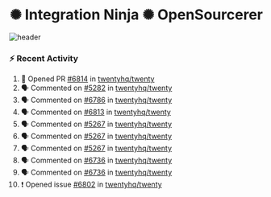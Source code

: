  
<h1 align="center">✺ Integration Ninja ✺ OpenSourcerer</h1>

![header](https://github.com/Nabhag8848/Nabhag8848/assets/65061890/3ecbdaa2-ea2a-4413-a40a-87945f5fb05a)

### :zap: Recent Activity

<!--START_SECTION:activity-->
1. 💪 Opened PR [#6814](https://github.com/twentyhq/twenty/pull/6814) in [twentyhq/twenty](https://github.com/twentyhq/twenty)
2. 🗣 Commented on [#5282](https://github.com/twentyhq/twenty/issues/5282#issuecomment-2322852148) in [twentyhq/twenty](https://github.com/twentyhq/twenty)
3. 🗣 Commented on [#6786](https://github.com/twentyhq/twenty/issues/6786#issuecomment-2322830215) in [twentyhq/twenty](https://github.com/twentyhq/twenty)
4. 🗣 Commented on [#6813](https://github.com/twentyhq/twenty/issues/6813#issuecomment-2322344294) in [twentyhq/twenty](https://github.com/twentyhq/twenty)
5. 🗣 Commented on [#5267](https://github.com/twentyhq/twenty/issues/5267#issuecomment-2321141719) in [twentyhq/twenty](https://github.com/twentyhq/twenty)
6. 🗣 Commented on [#5267](https://github.com/twentyhq/twenty/issues/5267#issuecomment-2320931800) in [twentyhq/twenty](https://github.com/twentyhq/twenty)
7. 🗣 Commented on [#5267](https://github.com/twentyhq/twenty/issues/5267#issuecomment-2320917389) in [twentyhq/twenty](https://github.com/twentyhq/twenty)
8. 🗣 Commented on [#6736](https://github.com/twentyhq/twenty/pull/6736#issuecomment-2320686244) in [twentyhq/twenty](https://github.com/twentyhq/twenty)
9. 🗣 Commented on [#6736](https://github.com/twentyhq/twenty/pull/6736#issuecomment-2320669953) in [twentyhq/twenty](https://github.com/twentyhq/twenty)
10. ❗ Opened issue [#6802](https://github.com/twentyhq/twenty/issues/6802) in [twentyhq/twenty](https://github.com/twentyhq/twenty)
<!--END_SECTION:activity-->

  



